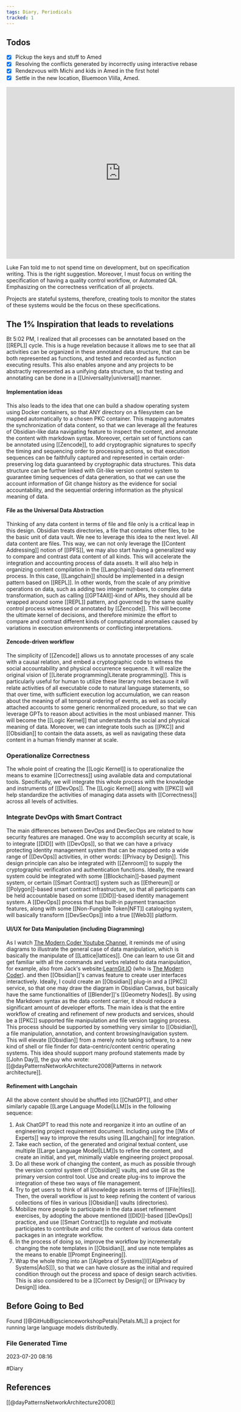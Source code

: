 ```yaml
---
tags: Diary, Periodicals
tracked: 1
---
```


## Todos
- [x] Pickup the keys and stuff to Amed
- [x] Resolving the conflicts generated by incorrectly using interactive rebase
- [x] Rendezvous with Michi and kids in Amed in the first hotel
- [x] Settle in the new location, Bluemoon Vlilla, Amed.

<iframe src="https://www.google.com/maps/embed?pb=!1m18!1m12!1m3!1d1385.9928251229999!2d115.6927073536737!3d-8.357586313528163!2m3!1f0!2f0!3f0!3m2!1i1024!2i768!4f13.1!3m3!1m2!1s0x2dcdff3c4f9f40a7%3A0x7cc5287ca98980f6!2sBlue%20Moon%20Villas!5e0!3m2!1sen!2s!4v1689836223247!5m2!1sen!2s" width="600" height="450" style="border:0;" allowfullscreen="" loading="lazy" referrerpolicy="no-referrer-when-downgrade"></iframe>



Luke Fan told me to not spend time on development, but on specification writing. This is the right suggestion. Moreover, I must focus on writing the specification of having a quality control workflow, or Automated QA. Emphasizing on the correctness verification of all projects.

Projects are stateful systems, therefore, creating tools to monitor the states of these systems would be the focus on these specifications.

## The 1% Inspiration that leads to revelations
Bt 5:02 PM, I realized that all processes can be annotated based on the [[REPL]] cycle. This is a huge revelation because it allows me to see that all activities can be organized in these annotated data structure, that can be both represented as functions, and tested and recorded as function executing results. This also enables anyone and any projects to be abstractly represented as a unifying data structure, so that testing and annotating can be done in a [[Universality|universal]] manner.
#### Implementation ideas
This also leads to the idea that one can build a shadow operating system using Docker containers, so that ANY directory on a filesystem can be mapped automatically to a chosen PKC container. This mapping automates the synchronization of data content, so that we can leverage all the features of Obsidian-like data navigating feature to inspect the content, and annotate the content with markdown syntax. Moreover, certain set of functions can be annotated using [[Zencode]], to add cryptographic signatures to specify the timing and sequencing order to processing actions, so that execution sequences can be faithfully captured and represented in certain order-preserving log data guaranteed by cryptographic data structures. This data structure can be further linked with Git-like version control system to guarantee timing sequences of data generation, so that we can use the account information of Git change history as the evidence for social accountability, and the sequential ordering information as the physical meaning of data.
#### File as the Universal Data Abstraction
Thinking of any data content in terms of file and file only is a critical leap in this design. Obsidian treats directories, a file that contains other files, to be the basic unit of data vault. We nee to leverage this idea to the next level. All data content are files. This way, we can not only leverage the [[Content Addressing]] notion of [[IPFS]], we may also start having a generalized way to compare and contrast data content of all kinds. This will accelerate the integration and accounting process of data assets. It will also help in organizing content compilation in the [[Langchain]]-based data refinement process. In this case, [[Langchain]] should be implemented in a design pattern based on [[REPL]]. In other words, from the scale of any primitive operations on data, such as adding two integer numbers, to complex data transformation, such as calling [[GPT4All]]-kind of APIs, they should all be wrapped around some [[REPL]] pattern, and governed by the same quality control process witnessed or annotated by [[Zencode]]. This will become the ultimate kernel of decisions, and therefore minimize the effort to compare and contrast different kinds of computational anomalies caused by variations in execution environments or conflicting interpretations.
#### Zencode-driven workflow
The simplicity of [[Zencode]] allows us to annotate processes of any scale with a causal relation, and embed a cryptographic code to witness the social accountability and physical occurrence sequence. It will realize the original vision of [[Literate programming|Literate programming]]. This is particularly useful for human to utilize these literary notes because it will relate activities of all executable code to natural language statements, so that over time, with sufficient execution log accumulation, we can reason about the meaning of all temporal ordering of events, as well as socially attached accounts to some generic renormalized procedure, so that we can leverage GPTs to reason about activities in the most unbiased manner. This will become the [[Logic Kernel]] that understands the social and physical meaning of data. Moreover, we can integrate tools such as [[PKC]] and [[Obsidian]] to contain the data assets, as well as navigating these data content in a human friendly manner at scale.

### Operationalize Correctness
The whole point of creating the [[Logic Kernel]] is to operationalize the means to examine [[Correctness]] using available data and computational tools. Specifically, we will integrate this whole process with the knowledge and instruments of [[DevOps]]. The [[Logic Kernel]] along with [[PKC]] will help standardize the activities of managing data assets with [[Correctness]] across all levels of activities.

### Integrate DevOps with Smart Contract
The main differences between DevOps and DevSecOps are related to how security features are managed. One way to accomplish security at scale, is to integrate [[DID]] with [[DevOps]], so that we can have a privacy protecting identity management system that can be mapped onto a wide range of [[DevOps]] activities, in other words: [[Privacy by Design]]. This design principle can also be integrated with [[Zenroom]] to supply the cryptographic verification and authentication functions. Ideally, the reward system could be integrated with some [[Blockchain]]-based payment system, or certain [[Smart Contract]] system such as [[Ethereum]] or [[Polygon]]-based smart contract infrastructure, so that all participants can be held accountable based on some [[DID]]-based identity management system. A [[DevOps]] process that has built-in payment transaction features, along with some [[Non-Fungible Token|NFT]] cataloging system, will basically transform [[DevSecOps]] into a true [[Web3]] platform.

#### UI/UX for Data Manipulation (including Diagramming)
As I watch [The Modern Coder Youtube Channel](https://www.youtube.com/@TheModernCoder/about), it reminds me of using diagrams to illustrate the general case of data manipulation, which is basically the manipulate of [[Lattice|lattices]]. One can learn to use Git and get familiar with all the commands and verbs related to data manipulation, for example, also from Jack's website:[LearnGit.IO](https://waitlist.learngit.io/) (who is [The Modern Coder](https://www.youtube.com/@TheModernCoder/about)).  and then [[Obsidian]]'s canvas feature to create user interfaces interactively. Ideally, I could create an [[Obsidian]] plug-in and a [[PKC]] service, so that one may draw the diagram in Obsidian Canvas, but basically have the same functionalities of [[Blender]]'s [[Geometry Nodes]]. By using the Markdown syntax as the data content carrier, it should reduce a significant amount of developer efforts. The main idea is that the entire workflow of creating and refinement of new products and services, should be a [[PKC]] supported file manipulation and file version tagging process. This process should be supported by something very similar to [[Obsidian]], a file manipulation, annotation, and content browsing/navigation system. This will elevate [[Obsidian]] from a merely note taking software, to a new kind of shell or file finder for data-centric/content centric operating systems. This idea should support many profound statements made by [[John Day]], the guy who wrote: [[@dayPatternsNetworkArchitecture2008|Patterns in network architecture]].

#### Refinement with Langchain
All the above content should be shuffled into [[ChatGPT]], and other similarly capable [[Large Language Model|LLM]]s in the following sequence:
1. Ask ChatGPT to read this note and reorganize it into an outline of an engineering project requirement document. Including using the [[Mix of Experts]] way to improve the results using [[Langchain]] for integration.
2. Take each section, of the generated and original textual content, use multiple [[Large Language Model|LLM]]s to refine the content, and create an initial, and yet, minimally viable engineering project proposal.
3. Do all these work of changing the content, as much as possible through the version control system of [[Obsidian]] vaults, and use Git as the primary version control tool. Use and create plug-ins to improve the integration of these two ways of file management.
4. Try to get users to think of all knowledge assets in terms of [[File|files]]. Then, the overall workflow is just to keep refining the content of various collections of files in various [[Obsidian]] vaults (directories).
5. Mobilize more people to participate in the data asset refinement exercises, by adopting the above mentioned [[DID]]-based [[DevOps]] practice, and use [[Smart Contract]]s to regulate and motivate participates to contribute and critic the content of various data content packages in an integrate workflow.
6. In the process of doing so, improve the workflow by incrementally changing the note templates in [[Obsidian]], and use note templates as the means to enable [[Prompt Engineering]].
7. Wrap the whole thing into an [[Algebra of Systems]]([[Algebra of Systems|AoS]]), so that we can have closure as the initial and required condition through out the process and space of design search activities. This is also considered to be a [[Correct by Design]] or [[Privacy by Design]] idea. 


## Before Going to Bed
Found [[@GitHubBigscienceworkshopPetals|Petals.ML]] a project for running large language models distributedly.




### File Generated Time
2023-07-20 08:16

#Diary 

## References

[[@dayPatternsNetworkArchitecture2008]]
